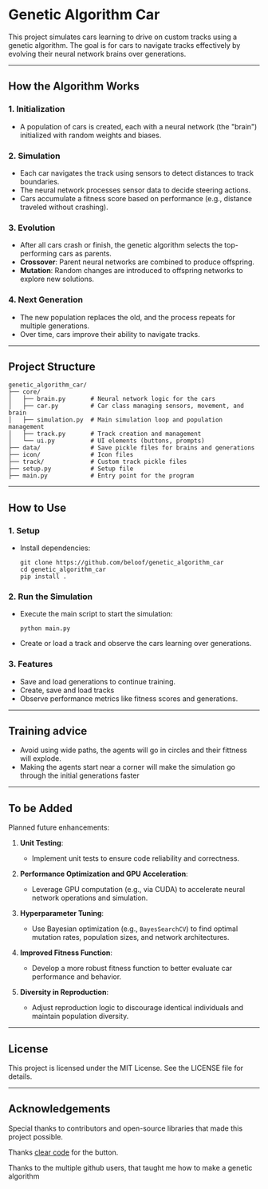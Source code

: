 # Genetic Algorithm Car

This project simulates cars learning to drive on custom tracks using a genetic algorithm. The goal is for cars to navigate tracks effectively by evolving their neural network brains over generations.

---

## How the Algorithm Works

### 1. **Initialization**
   - A population of cars is created, each with a neural network (the "brain") initialized with random weights and biases.

### 2. **Simulation**
   - Each car navigates the track using sensors to detect distances to track boundaries.
   - The neural network processes sensor data to decide steering actions.
   - Cars accumulate a fitness score based on performance (e.g., distance traveled without crashing).

### 3. **Evolution**
   - After all cars crash or finish, the genetic algorithm selects the top-performing cars as parents.
   - **Crossover**: Parent neural networks are combined to produce offspring.
   - **Mutation**: Random changes are introduced to offspring networks to explore new solutions.

### 4. **Next Generation**
   - The new population replaces the old, and the process repeats for multiple generations.
   - Over time, cars improve their ability to navigate tracks.

---

## Project Structure

```
genetic_algorithm_car/
├── core/
│   ├── brain.py       # Neural network logic for the cars
│   ├── car.py         # Car class managing sensors, movement, and brain
│   ├── simulation.py  # Main simulation loop and population management
│   ├── track.py       # Track creation and management
│   └── ui.py          # UI elements (buttons, prompts)
├── data/              # Save pickle files for brains and generations
├── icon/              # Icon files
├── track/             # Custom track pickle files
├── setup.py           # Setup file
├── main.py            # Entry point for the program
```

---

## How to Use

### 1. **Setup**
- Install dependencies:
  ```
  git clone https://github.com/beloof/genetic_algorithm_car
  cd genetic_algorithm_car
  pip install .
  ```

### 2. **Run the Simulation**
- Execute the main script to start the simulation:
  ```
  python main.py
  ```

- Create or load a track and observe the cars learning over generations.

### 3. **Features**
- Save and load generations to continue training.
- Create, save and load tracks
- Observe performance metrics like fitness scores and generations.

---

## Training advice

- Avoid using wide paths, the agents will go in circles and their fittness will explode.
- Making the agents start near a corner will make the simulation go through the initial generations faster 

---

## To be Added

Planned future enhancements:

1. **Unit Testing**:
   - Implement unit tests to ensure code reliability and correctness.

2. **Performance Optimization and GPU Acceleration**:
   - Leverage GPU computation (e.g., via CUDA) to accelerate neural network operations and simulation.

3. **Hyperparameter Tuning**:
   - Use Bayesian optimization (e.g., `BayesSearchCV`) to find optimal mutation rates, population sizes, and network architectures.

4. **Improved Fitness Function**:
   - Develop a more robust fitness function to better evaluate car performance and behavior.

5. **Diversity in Reproduction**:
   - Adjust reproduction logic to discourage identical individuals and maintain population diversity.

---

## License
This project is licensed under the MIT License. See the LICENSE file for details.

---

## Acknowledgements
Special thanks to contributors and open-source libraries that made this project possible.

Thanks [clear code](https://www.youtube.com/watch?v=8SzTzvrWaAA&t=118s) for the button.

Thanks to the multiple github users, that taught me how to make a genetic algorithm

